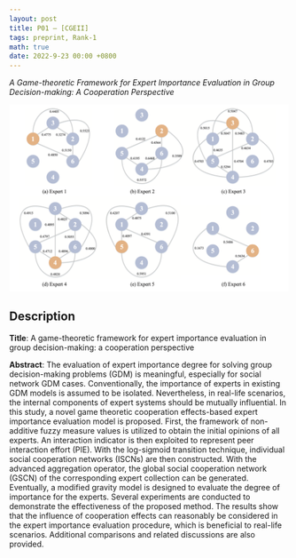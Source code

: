 ```yaml
---
layout: post
title: P01 — [CGEII]
tags: preprint, Rank-1
math: true
date: 2022-9-23 00:00 +0800
---
```

*A Game-theoretic Framework for Expert Importance Evaluation in Group Decision-making: A Cooperation Perspective*

![GA](https://github.com/Samlzy/pics/raw/Samlzy-patch-1/LiuD03.png)


## Description

**Title**: A game-theoretic framework for expert importance evaluation in group decision-making: a cooperation perspective

**Abstract**: The evaluation of expert importance degree for solving group decision-making problems (GDM) is meaningful, especially for social network GDM cases. Conventionally, the importance of experts in existing GDM models is assumed to be isolated. Nevertheless, in real-life scenarios, the internal components of expert systems should be mutually influential. In this study, a novel game theoretic cooperation effects-based expert importance evaluation model is proposed. First, the framework of non-additive fuzzy measure values is utilized to obtain the initial opinions of all experts. An interaction indicator is then exploited to represent peer interaction effort (PIE). With the log-sigmoid transition technique, individual social cooperation networks (ISCNs) are then constructed. With the advanced aggregation operator, the global social cooperation network (GSCN) of the corresponding expert collection can be generated. Eventually, a modified gravity model is designed to evaluate the degree of importance for the experts. Several experiments are conducted to demonstrate the effectiveness of the proposed method. The results show that the influence of cooperation effects can reasonably be considered in the expert importance evaluation procedure, which is beneficial to real-life scenarios. Additional comparisons and related discussions are also provided.

